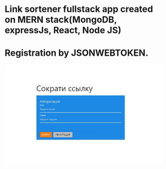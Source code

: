 # Link sortener fullstack app created on MERN stack(MongoDB, expressJs, React, Node JS)   
# Registration by JSONWEBTOKEN.   

![Header](https://github.com/AdamBers/mern/blob/c719198231d9da56a1467e9ce19da6406110e5fa/client/public/MERN1.jpg)
